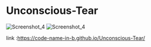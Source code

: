 # Unconscious-Tear
![Screenshot_4](https://user-images.githubusercontent.com/60524669/205185349-21fd0973-f2d4-4d4e-9dde-b3a0b80177f2.png)
![Screenshot_4](https://user-images.githubusercontent.com/60524669/205185673-413e8351-27fe-4654-94c9-35992125b608.png)


link :https://code-name-in-b.github.io/Unconscious-Tear/
